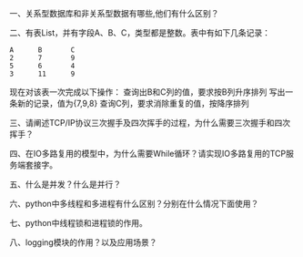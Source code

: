 一、关系型数据库和非关系型数据有哪些,他们有什么区别？

二、有表List，并有字段A、B、C，类型都是整数。表中有如下几条记录：
```
A      B       C
2      7       9
5      6       4
3      11      9
```
现在对该表一次完成以下操作：
查询出B和C列的值，要求按B列升序排列
写出一条新的记录，值为{7,9,8}
查询C列，要求消除重复的值，按降序排列

三、请阐述TCP/IP协议三次握手及四次挥手的过程，为什么需要三次握手和四次挥手？

四、在IO多路复用的模型中，为什么需要While循环？请实现IO多路复用的TCP服务端套接字。

五、什么是并发？什么是并行？

六、python中多线程和多进程有什么区别？分别在什么情况下面使用？

七、python中线程锁和进程锁的作用。

八、logging模块的作用？以及应用场景？




